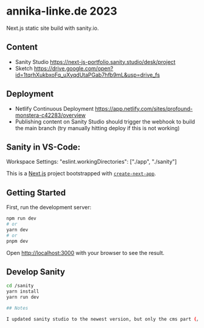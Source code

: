 # annika-linke.de 2023

Next.js static site build with sanity.io.

## Content

- Sanity Studio https://next-js-portfolio.sanity.studio/desk/project
- Sketch https://drive.google.com/open?id=1tqrhXukbxoFq_uXyqdUtaPGab7hfb9mL&usp=drive_fs

## Deployment

- Netlify Continuous Deployment https://app.netlify.com/sites/profound-monstera-c42283/overview
- Publishing content on Sanity Studio should trigger the webhook to build the main branch (try manually hitting deploy if this is not working)

## Sanity in VS-Code:

Workspace Settings: "eslint.workingDirectories": ["./app", "./sanity"]

This is a [Next.js](https://nextjs.org/) project bootstrapped with [`create-next-app`](https://github.com/vercel/next.js/tree/canary/packages/create-next-app).

## Getting Started

First, run the development server:

```bash
npm run dev
# or
yarn dev
# or
pnpm dev
```

Open [http://localhost:3000](http://localhost:3000) with your browser to see the result.

## Develop Sanity

```bash
cd /sanity
yarn install
yarn run dev

## Notes

I updated sanity studio to the newest version, but only the cms part (/sanity). If the frontend is not working, I should update sanity there as well.
```
